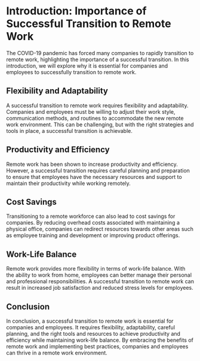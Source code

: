 Introduction: Importance of Successful Transition to Remote Work
================================================================

The COVID-19 pandemic has forced many companies to rapidly transition to remote work, highlighting the importance of a successful transition. In this introduction, we will explore why it is essential for companies and employees to successfully transition to remote work.

Flexibility and Adaptability
----------------------------

A successful transition to remote work requires flexibility and adaptability. Companies and employees must be willing to adjust their work style, communication methods, and routines to accommodate the new remote work environment. This can be challenging, but with the right strategies and tools in place, a successful transition is achievable.

Productivity and Efficiency
---------------------------

Remote work has been shown to increase productivity and efficiency. However, a successful transition requires careful planning and preparation to ensure that employees have the necessary resources and support to maintain their productivity while working remotely.

Cost Savings
------------

Transitioning to a remote workforce can also lead to cost savings for companies. By reducing overhead costs associated with maintaining a physical office, companies can redirect resources towards other areas such as employee training and development or improving product offerings.

Work-Life Balance
-----------------

Remote work provides more flexibility in terms of work-life balance. With the ability to work from home, employees can better manage their personal and professional responsibilities. A successful transition to remote work can result in increased job satisfaction and reduced stress levels for employees.

Conclusion
----------

In conclusion, a successful transition to remote work is essential for companies and employees. It requires flexibility, adaptability, careful planning, and the right tools and resources to achieve productivity and efficiency while maintaining work-life balance. By embracing the benefits of remote work and implementing best practices, companies and employees can thrive in a remote work environment.


